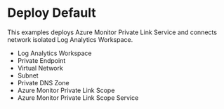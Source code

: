 # Deploy Default

This examples deploys Azure Monitor Private Link Service and connects network isolated Log Analytics Workspace.

- Log Analytics Workspace
- Private Endpoint
- Virtual Network
- Subnet
- Private DNS Zone
- Azure Monitor Private Link Scope
- Azure Monitor Private Link Scope Service
